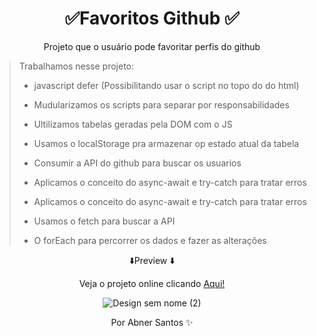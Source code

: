 <div align="center">
 <h1> ✅Favoritos Github ✅ </h1>
 <p>Projeto que o usuário pode favoritar perfis do github</P>
 </div>



> Trabalhamos nesse projeto:
> * javascript defer (Possibilitando usar o script no topo do do html)
>
>
> * Mudularizamos os scripts para separar por responsabilidades
>
> * Ultilizamos tabelas geradas pela DOM com o JS
> * Usamos o localStorage pra armazenar op estado atual da tabela
> * Consumir a API do github para buscar os usuarios
> * Aplicamos o conceito do async-await e try-catch para tratar erros
> * Aplicamos o conceito do async-await e try-catch para tratar erros
> * Usamos o fetch para buscar a API
> * O forEach para percorrer os dados e fazer as alterações






<div align="center">

 
⬇️Preview ⬇️
  <p style="text-align:center;">Veja o projeto online clicando <a href="https://meusfavoritosgithub.netlify.app/">Aqui!</a></p>


![Design sem nome (2)](https://user-images.githubusercontent.com/107922389/186707235-7a55d479-cc76-4717-9151-f0a10626fbbe.gif)


   <p style="text-align: center;">Por Abner Santos ✨</p>
  </div>

